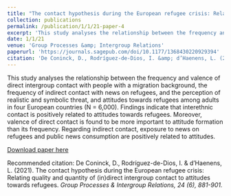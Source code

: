 ```yaml
---
title: "The contact hypothesis during the European refugee crisis: Relating quality and quantity of (in direct intergroup contact to attitudes towards refugees."
collection: publications
permalink: /publication/1/1/21-paper-4
excerpt: 'This study analyses the relationship between the frequency and valence of direct intergroup contact with people with a migration background, the frequency of indirect contact with news on refugees, and the perception of realistic and symbolic threat, and attitudes towards refugees among adults in four European countries (N = 6,000). Findings indicate that interethnic contact is positively related to attitudes towards refugees. Moreover, valence of direct contact is found to be more important to attitude formation than its frequency. Regarding indirect contact, exposure to news on refugees and public news consumption are positively related to attitudes.'
date: 1/1/21
venue: 'Group Processes &amp; Intergroup Relations'
paperurl: 'https://journals.sagepub.com/doi/10.1177/1368430220929394'
citation: 'De Coninck, D., Rodríguez-de-Dios, I. &amp; d’Haenens, L. (2021). The contact hypothesis during the European refugee crisis: Relating quality and quantity of (in)direct intergroup contact to attitudes towards refugees. <i>Group Processes &amp; Intergroup Relations, 24<i> (6), 881-901.'
---
```

This study analyses the relationship between the frequency and valence of direct intergroup contact with people with a migration background, the frequency of indirect contact with news on refugees, and the perception of realistic and symbolic threat, and attitudes towards refugees among adults in four European countries (N = 6,000). Findings indicate that interethnic contact is positively related to attitudes towards refugees. Moreover, valence of direct contact is found to be more important to attitude formation than its frequency. Regarding indirect contact, exposure to news on refugees and public news consumption are positively related to attitudes.

[Download paper here](https://journals.sagepub.com/doi/10.1177/1368430220929394)

Recommended citation: De Coninck, D., Rodríguez-de-Dios, I. & d’Haenens, L. (2021). The contact hypothesis during the European refugee crisis: Relating quality and quantity of (in)direct intergroup contact to attitudes towards refugees. <i>Group Processes & Intergroup Relations, 24<i> (6), 881-901.